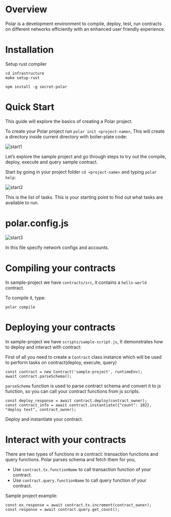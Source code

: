 # Overview

Polar is a development environment to compile, deploy, test, run contracts on different networks efficiently with an enhanced user friendly experience.

# Installation

Setup rust compiler
```
cd infrastructure
make setup-rust
```

`npm install -g secret-polar`

# Quick Start

This guide will explore the basics of creating a Polar project.

To create your Polar project run `polar init <project-name>`, This will create a directory <project-name> inside current directory with boiler-plate code:

![start1](https://user-images.githubusercontent.com/85037852/134694527-bc257081-cb4f-4b9a-9e62-00a017b2f855.png)


Let’s explore the sample project and go through steps to try out the compile, deploy, execute and query sample contract.

Start by going in your project folder `cd <project-name>` and typing `polar help`:

![start2](https://user-images.githubusercontent.com/85037852/134695066-469a9c56-5262-455b-86b2-67eaa80e746f.png)

This is the list of tasks. This is your starting point to find out what tasks are available to run.

# polar.config.js

![start3](https://user-images.githubusercontent.com/85037852/134695841-a1754643-0469-4c43-bf65-1a9eeb7f865a.png)

In this file specify network configs and accounts.

# Compiling your contracts

In sample-project we have `contracts/src`, it contains a `hello-world` contract.

To compile it, type:

`polar compile`

# Deploying your contracts

In sample-project we have `scripts/sample-script.js`, It demonstrates how to deploy and interact with contract:

First of all you need to create a `Contract` class instance which will be used to perform tasks on contract(deploy, execute, query)
```
const contract = new Contract('sample-project', runtimeEnv);
await contract.parseSchema();
```

`parseSchema` function is used to parse contract schema and convert it to js function, so you can call your contract functions from js scripts.

```
const deploy_response = await contract.deploy(contract_owner);
const contract_info = await contract.instantiate({"count": 102}, "deploy test", contract_owner);
```

Deploy and instantiate your contract.

# Interact with your contracts

There are two types of functions in a contract: transaction functions and query functions.
Polar parses schema and fetch them for you,
- Use `contract.tx.functionName` to call transaction function of your contract.
- Use `contract.query.functionName` to call query function of your contract.

Sample project example:
```
const ex_response = await contract.tx.increment(contract_owner);
const response = await contract.query.get_count();
```
